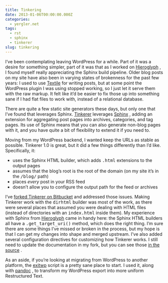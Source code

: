 ```yaml
---
title: Tinkering
date: 2013-01-06T00:00:00.000Z
categories:
  - yergler.net
tags:
  - rst
  - sphinx
  - tinkerer
slug: tinkering
---
```

I&#8217;ve been contemplating leaving WordPress for a while. Part of it was a desire for something simpler, part of it was that as I worked on [Hieroglyph][1] , I found myself really appreciating the Sphinx build pipeline. Older blog posts on my site have also been in varying states of brokenness for the past few years: I used to use [Textile][2]  for writing posts, but at some point the WordPress plugin I was using stopped working, so I just let it serve them with the raw markup. It felt like it&#8217;d be easier to fix those up into something sane if I had flat files to work with, instead of a relational database.

There are quite a few static site generators these days, but only one that I&#8217;ve found that leverages Sphinx. [Tinkerer][3]  leverages [Sphinx][4] , adding an extension for aggregating post pages into archives, categories, and tag pages. Its use of Sphinx means that you can also generate non-blog pages with it, and you have quite a bit of flexibility to extend it if you need to.

Moving from my WordPress backend, I wanted keep the URLs as stable as possible. Tinkerer 1.0 is great, but it did a few things differently than I&#8217;d like. Specifically, it:

<ul class="simple">
  <li>
    uses the Sphinx <span class="caps">HTML</span> builder, which adds <tt class="docutils literal">.html</tt> extensions to the output pages
  </li>
  <li>
    assumes that the blog&#8217;s root is the root of the domain (on my site it&#8217;s in the <tt class="docutils literal">/blog/</tt> path)
  </li>
  <li>
    places <em>every</em> post in your <span class="caps">RSS</span> feed
  </li>
  <li>
    doesn&#8217;t allow you to configure the output path for the feed or archives
  </li>
</ul>

I&#8217;ve [forked Tinkerer on Bitbucket][5]  and addressed those issues. Making Tinkerer work with the <tt class="docutils literal">dirhtml</tt> builder was most of the work, as there were several places that assumed you were dealing with <span class="caps">HTML</span> files (instead of directories with an <tt class="docutils literal">index.html</tt> inside them). My experience with Sphinx from [Hieroglyph][1]  came in handy here: the Sphinx <span class="caps">HTML</span> builders all have a <tt class="docutils literal">.get_target_uri()</tt> method, which does the right thing. I&#8217;m sure there are some things I&#8217;ve missed or broken in the process, but my hope is that I can get my changes into shape and merged upstream. I&#8217;ve also added several configuration directives for customizing how Tinkerer works. I still need to update the documentation in my fork, but you can see those [in the source][6] .

As an aside, if you&#8217;re looking at migrating from WordPress to another platform, the [exitwp][7]  script is a pretty sane place to start. I used it, along with [pandoc][8] , to transform my WordPress export into more uniform Restructured Text.



 [1]: http://yergler.net/project/hieroglyph/
 [2]: http://en.wikipedia.org/wiki/Textile_%28markup_language%29
 [3]: http://tinkerer.me
 [4]: http://sphinx-doc.org
 [5]: https://bitbucket.org/nyergler/tinkerer
 [6]: https://bitbucket.org/nyergler/tinkerer/src/d5719da384695793d8b47a075690bb796d59b3ce/tinkerer/ext/blog.py?at=default#cl-113
 [7]: https://github.com/thomasf/exitwp
 [8]: http://www.johnmacfarlane.net/pandoc/
